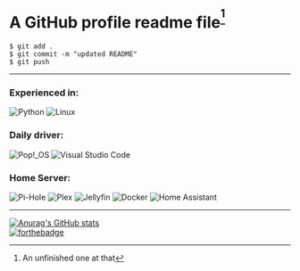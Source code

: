 # A GitHub profile readme file<sup>[^1]</sup>
```
$ git add .
$ git commit -m "updated README"
$ git push
```

___

### Experienced in:

![Python](https://img.shields.io/badge/python-3670A0?style=for-the-badge&logo=python&logoColor=ffdd54)
![Linux](https://img.shields.io/badge/Linux-FCC624?style=for-the-badge&logo=linux&logoColor=black)

### Daily driver:

![Pop!\_OS](https://img.shields.io/badge/Pop!_OS-48B9C7?style=for-the-badge&logo=Pop!_OS&logoColor=white)
![Visual Studio Code](https://img.shields.io/badge/Visual%20Studio%20Code-0078d7.svg?style=for-the-badge&logo=visual-studio-code&logoColor=white)

### Home Server:

![Pi-Hole](https://img.shields.io/badge/pihole-%2396060C.svg?style=for-the-badge&logo=pi-hole&logoColor=white) 
![Plex](https://img.shields.io/badge/plex-%23E5A00D.svg?style=for-the-badge&logo=plex&logoColor=white) 
![Jellyfin](https://img.shields.io/badge/jellyfin-%23000B25.svg?style=for-the-badge&logo=Jellyfin&logoColor=00A4DC) 
![Docker](https://img.shields.io/badge/docker-%230db7ed.svg?style=for-the-badge&logo=docker&logoColor=white) 
![Home Assistant](https://img.shields.io/badge/home%20assistant-%2341BDF5.svg?style=for-the-badge&logo=home-assistant&logoColor=white)

___

[![Anurag's GitHub stats](https://github-readme-stats.vercel.app/api?username=1to5pc&show_icons=true&theme=catppuccin_mocha)](https://github.com/anuraghazra/github-readme-stats)   
[![forthebadge](https://forthebadge.com/images/badges/made-with-markdown.svg)](https://forthebadge.com)

 [^1]: An unfinished one at that
<!--
**1to5pc/1to5PC** is a ✨ _special_ ✨ repository because its `README.md` (this file) appears on your GitHub profile.

Here are some ideas to get you started:

- 🔭 I’m currently working on ...
- 🌱 I’m currently learning ...
- 👯 I’m looking to collaborate on ...
- 💬 Ask me about ...
- 📫 How to reach me: ...
- 😄 Pronouns: ...
- ⚡ Fun fact: ...
-->

